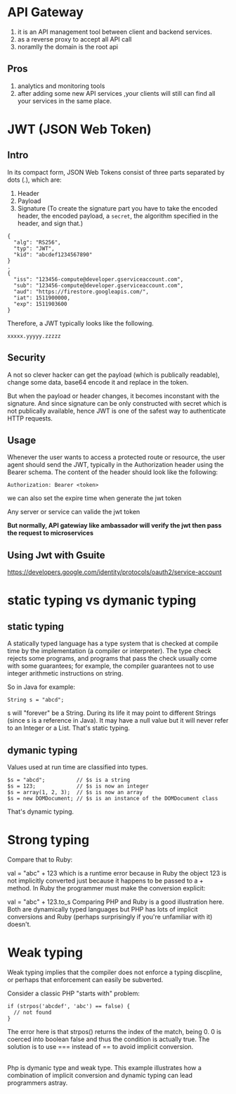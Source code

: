 # API Gateway
1.  it is an API management tool between client and backend services.
2.  as a reverse proxy to accept all API call
3.  noramlly the domain is the root api

## Pros
1.  analytics and monitoring tools
2.  after adding some new API services ,your clients will still can find all your services in the same place.

# JWT (JSON Web Token)
## Intro
In its compact form, JSON Web Tokens consist of three parts separated by dots (.), which are:

1. Header
2. Payload
3. Signature (To create the signature part you have to take the encoded header, the encoded payload, a `secret`, the algorithm specified in the header, and sign that.)

```
{
  "alg": "RS256",
  "typ": "JWT",
  "kid": "abcdef1234567890"
}
.
{
  "iss": "123456-compute@developer.gserviceaccount.com",
  "sub": "123456-compute@developer.gserviceaccount.com",
  "aud": "https://firestore.googleapis.com/",
  "iat": 1511900000,
  "exp": 1511903600
}
```

Therefore, a JWT typically looks like the following.
```
xxxxx.yyyyy.zzzzz
```

## Security
A not so clever hacker can get the payload (which is publically readable), change some data, base64 encode it and replace in the token. 

But when the payload or header changes, it becomes inconstant with the signature. And since signature can be only constructed with secret which is not publically available, hence JWT is one of the safest way to authenticate HTTP requests.

## Usage
Whenever the user wants to access a protected route or resource, the user agent should send the JWT, typically in the Authorization header using the Bearer schema. The content of the header should look like the following:
```
Authorization: Bearer <token>
```

we can also set the expire time when generate the jwt token

Any server or service can valide the jwt token

<b>But normally, API gatewiay like ambassador will verify the jwt then pass the request to microservices</b>

## Using Jwt with Gsuite
https://developers.google.com/identity/protocols/oauth2/service-account

# static typing vs dymanic typing
## static typing
A statically typed language has a type system that is checked at compile time by the implementation (a compiler or interpreter). The type check rejects some programs, and programs that pass the check usually come with some guarantees; for example, the compiler guarantees not to use integer arithmetic instructions on string.

So in Java for example:
```
String s = "abcd";
```
s will "forever" be a String. During its life it may point to different Strings (since s is a reference in Java). It may have a null value but it will never refer to an Integer or a List. That's static typing.

## dymanic typing
Values used at run time are classified into types.
```
$s = "abcd";          // $s is a string
$s = 123;             // $s is now an integer
$s = array(1, 2, 3);  // $s is now an array
$s = new DOMDocument; // $s is an instance of the DOMDocument class
```
That's dynamic typing.

# Strong typing 
Compare that to Ruby:

val = "abc" + 123
which is a runtime error because in Ruby the object 123 is not implicitly converted just because it happens to be passed to a + method. In Ruby the programmer must make the conversion explicit:

val = "abc" + 123.to_s
Comparing PHP and Ruby is a good illustration here. Both are dynamically typed languages but PHP has lots of implicit conversions and Ruby (perhaps surprisingly if you're unfamiliar with it) doesn't.


# Weak typing
Weak typing implies that the compiler does not enforce a typing discpline, or perhaps that enforcement can easily be subverted.

Consider a classic PHP "starts with" problem:
```
if (strpos('abcdef', 'abc') == false) {
  // not found
}
```
The error here is that strpos() returns the index of the match, being 0. 0 is coerced into boolean false and thus the condition is actually true. The solution is to use === instead of == to avoid implicit conversion.

<br>Php is dymanic type and weak type. This example illustrates how a combination of implicit conversion and dynamic typing can lead programmers astray.</br>
